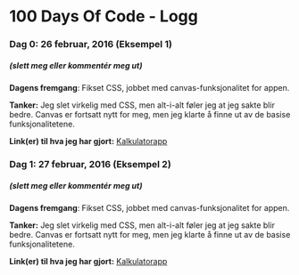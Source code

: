 # 100 Days Of Code - Logg

### Dag 0: 26 februar, 2016 (Eksempel 1)
##### (slett meg eller kommentér meg ut)

**Dagens fremgang**: Fikset CSS, jobbet med canvas-funksjonalitet for appen.

**Tanker:** Jeg slet virkelig med CSS, men alt-i-alt føler jeg at jeg sakte blir bedre. Canvas er fortsatt nytt for meg, men jeg klarte å finne ut av de basise funksjonalitetene.

**Link(er) til hva jeg har gjort:** [Kalkulatorapp](http://www.example.com)

### Dag 1: 27 februar, 2016 (Eksempel 2)
##### (slett meg eller kommentér meg ut)

**Dagens fremgang**: Fikset CSS, jobbet med canvas-funksjonalitet for appen.

**Tanker:** Jeg slet virkelig med CSS, men alt-i-alt føler jeg at jeg sakte blir bedre. Canvas er fortsatt nytt for meg, men jeg klarte å finne ut av de basise funksjonalitetene.

**Link(er) til hva jeg har gjort:** [Kalkulatorapp](http://www.example.com)